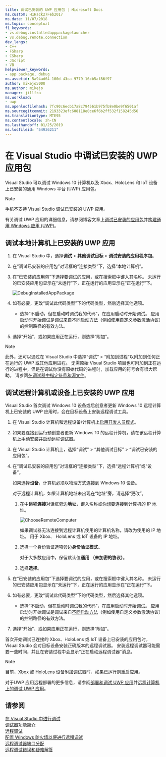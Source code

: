 ```yaml
---
title: 调试已安装的 UWP 应用包 | Microsoft Docs
ms.custom: H1Hack27Feb2017
ms.date: 11/07/2018
ms.topic: conceptual
f1_keywords:
- vs.debug.installedapppackagelauncher
- vs.debug.remote.connection
dev_langs:
- C++
- FSharp
- CSharp
- JScript
- VB
helpviewer_keywords:
- app package, debug
ms.assetid: 5a94ad64-100d-43ca-9779-16cb5af86f97
author: mikejo5000
ms.author: mikejo
manager: jillfra
ms.workload:
- uwp
ms.openlocfilehash: 7fc90c6ecb17a8c794561b975fb8e0be9f6501af
ms.sourcegitcommit: 2193323efc608118e0ce6f6b2ff532f158245d56
ms.translationtype: MTE95
ms.contentlocale: zh-CN
ms.lasthandoff: 01/25/2019
ms.locfileid: "54936211"
---
```

# <a name="debug-an-installed-uwp-app-package-in-visual-studio"></a>在 Visual Studio 中调试已安装的 UWP 应用包

Visual Studio 可以调试 Windows 10 计算机以及 Xbox、HoloLens 和 IoT 设备上已安装的通用 Windows 平台 (UWP) 应用包。 

>[!NOTE]
>手机不支持 Visual Studio 调试已安装的 UWP 应用。
   
有关调试 UWP 应用的详细信息，请参阅博客文章上[调试已安装的应用包](https://blogs.msdn.microsoft.com/devops/2016/03/30/updates-for-debugging-installed-app-packages-in-visual-studio-2015-update-2/)并[构建通用 Windows 应用 (UWP)](https://blogs.msdn.microsoft.com/visualstudio/2016/08/02/universal-windows-apps-targeting-windows-10-anniversary-sdk/)。

## <a name="debug-an-installed-uwp-app-on-a-local-machine"></a>调试本地计算机上已安装的 UWP 应用

1. 在 Visual Studio 中，选择**调试** > **其他调试目标** > **调试安装的应用程序包**。
   
1. 在“调试已安装的应用包”对话框的“连接类型”下，选择“本地计算机”。
   
1. 在“已安装的应用包”下选择要调试的应用，或在搜索框中键入其名称。 未运行的已安装应用包显示在“未运行”下，正在运行的应用显示在“正在运行”下。 
   
   ![DebugInstalledAppPackage](../debugger/media/debug-installed-app-pkg.png "DebugInstalledAppPackage")
   
1. 如有必要，更改“调试此代码类型”下的代码类型，然后选择其他选项。 
   - 选择“不启动，但在启动时调试我的代码”，在应用启动时开始调试。 应用启动时开始调试是调试来自[不同启动方法](/windows/uwp/xbox-apps/automate-launching-uwp-apps)（例如使用自定义参数激活协议）的控制路径的有效方法。
   
1. 选择“开始”，或如果应用正在运行，则选择“附加”。

> [!NOTE]
> 此外，还可以通过在 Visual Studio 中选择“调试” > “附加到进程”以附加到任何正在运行的 UWP 或其他应用进程。 无需原始 Visual Studio 项目也可附加到正在运行的进程中，但是在调试你没有原始代码的进程时，加载应用的符号会有很大帮助。 请参阅[在调试器中指定符号和源文件](specify-symbol-dot-pdb-and-source-files-in-the-visual-studio-debugger.md)。
  
## <a name="remote"></a> 调试远程计算机或设备上已安装的 UWP 应用

Visual Studio 首次调试 Windows 10 设备或后创意者更新 Windows 10 远程计算机上已安装的 UWP 应用时，会在目标设备上安装远程调试工具。 

1. 在 Visual Studio 计算机和远程设备/计算机上[启用开发人员模式](/windows/uwp/get-started/enable-your-device-for-development)。
   
1. 如果要连接到运行预创意者更新 Windows 10 的远程计算机，请在该远程计算机上[手动安装并启动远程调试器](../debugger/remote-debugging.md)。
   
1. 在 Visual Studio 计算机上，选择“调试” > “其他调试目标” > “调试已安装的应用包”。
   
1. 在“调试已安装的应用包”对话框的“连接类型”下，选择“远程计算机”或“设备”。
   
   如果选择**设备**，计算机必须以物理方式连接到 Windows 10 设备。
   
   对于远程计算机，如果计算机地址未出现在“地址”旁，请选择“更改”。 
      
   1. 在中**远程连接**对话框旁边**地址**，键入名称或你想要连接到计算机的 IP 地址。
      
      ![ChooseRemoteComputer](../debugger/media/debug-remote-app-pkg.png "ChooseRemoteComputer")
      
      如果调试器无法连接到远程计算机使用的计算机名称，请改为使用的 IP 地址。 用于 Xbox、 HoloLens 或 IoT 设备的 IP 地址。
   1. 选择一个身份验证选项旁边**身份验证模式**。
      
      对于大多数应用中，保留默认值**通用 （未加密的协议）**。
   1. 选择**选择**。 

1. 在“已安装的应用包”下选择要调试的应用，或在搜索框中键入其名称。 未运行的已安装应用包显示在“未运行”下，正在运行的应用显示在“正在运行”下。 
   
1. 如有必要，更改“调试此代码类型”下的代码类型，然后选择其他选项。 
   - 选择“不启动，但在启动时调试我的代码”，在应用启动时开始调试。 应用启动时开始调试是调试来自[不同启动方法](/windows/uwp/xbox-apps/automate-launching-uwp-apps)（例如使用自定义参数激活协议）的控制路径的有效方法。
   
1. 选择“开始”，或如果应用正在运行，则选择“附加”。

首次开始调试已连接的 Xbox、HoloLens 或 IoT 设备上已安装的应用包时，Visual Studio 会对目标设备安装正确版本的远程调试器。 安装远程调试器可能需要一些时间，并且在安装过程中会显示“正在启动远程调试器”消息。

>[!NOTE]
>目前，Xbox 或 HoloLens 设备附加调试器时，如果已运行则重启应用。

对于UWP 应用远程部署的更多信息，请参阅[部署和调试 UWP 应用](/windows/uwp/debug-test-perf/deploying-and-debugging-uwp-apps#advanced-remote-deployment-options)并[远程计算机上的调试 UWP 应用](run-windows-store-apps-on-a-remote-machine.md)。 
  
## <a name="see-also"></a>请参阅  
 [在 Visual Studio 中进行调试](../debugger/index.md)  
 [调试器功能简介](../debugger/debugger-feature-tour.md)  
 [远程调试](../debugger/remote-debugging.md)  
 [配置 Windows 防火墙以便进行远程调试](../debugger/configure-the-windows-firewall-for-remote-debugging.md)  
 [远程调试器端口分配](../debugger/remote-debugger-port-assignments.md)  
 [远程调试错误和疑难解答](../debugger/remote-debugging-errors-and-troubleshooting.md)